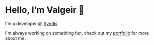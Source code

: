# Hello, I’m Valgeir 👋

I'm a developer @ [Syndis](https://syndis.is/)

I'm always working on something fun, check out my [portfolio](https://valgeir.dev/) for more about me.

<!--
**valgeirb/valgeirb** is a ✨ _special_ ✨ repository because its `README.md` (this file) appears on your GitHub profile.

Here are some ideas to get you started:

- 🔭 I’m currently working on ...
- 🌱 I’m currently learning ...
- 👯 I’m looking to collaborate on ...
- 🤔 I’m looking for help with ...
- 💬 Ask me about ...
- 📫 How to reach me: ...
- 😄 Pronouns: ...
- ⚡ Fun fact: ...
-->
